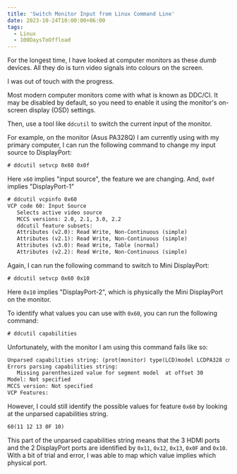 ```yaml
---
title: 'Switch Monitor Input from Linux Command Line'
date: 2023-10-24T10:00:00+06:00
tags:
  - Linux
  - 100DaysToOffload
---
```


For the longest time, I have looked at computer monitors as these _dumb_ devices. All they do is turn video signals into colours on the screen.

I was out of touch with the progress.

Most modern computer monitors come with what is known as DDC/CI. It may be disabled by default, so you need to enable it using the monitor's on-screen display (OSD) settings.

Then, use a tool like `ddcutil` to switch the current input of the monitor.

For example, on the monitor (Asus PA328Q) I am currently using with my primary computer, I can run the following command to change my input source to DisplayPort:

``` txt {linenos=false}
# ddcutil setvcp 0x60 0x0f
```

Here `x60` implies "input source", the feature we are changing. And, `0x0f` implies "DisplayPort-1"

``` txt {linenos=false}
# ddcutil vcpinfo 0x60
VCP code 60: Input Source
   Selects active video source
   MCCS versions: 2.0, 2.1, 3.0, 2.2
   ddcutil feature subsets: 
   Attributes (v2.0): Read Write, Non-Continuous (simple)
   Attributes (v2.1): Read Write, Non-Continuous (simple)
   Attributes (v3.0): Read Write, Table (normal)
   Attributes (v2.2): Read Write, Non-Continuous (simple)
```

Again, I can run the following command to switch to Mini DisplayPort:

``` txt {linenos=false}
# ddcutil setvcp 0x60 0x10
```

Here `0x10` implies "DisplayPort-2", which is physically the Mini DisplayPort on the monitor.

To identify what values you can use with `0x60`, you can run the following command:

``` txt {linenos=false}
# ddcutil capabilities
```

Unfortunately, with the monitor I am using this command fails like so:

``` txt {linenos=false}
Unparsed capabilities string: (prot(monitor) type(LCD)model LCDPA328 cmds(01 02 03 07 0C F3) vcp(02 04 05 08 0B 0C 10 12 14(04 05 08) 16 18 1A 60(11 12 13 0F 10) 62 6C 6E 70 8D(01 02) A8 AC AE B6 C6 C8 C9 D6(01 04) DF) mccs_ver(2.1)asset_eep(32)mpu(01)mswhql(1))
Errors parsing capabilities string:
   Missing parenthesized value for segment model  at offset 30
Model: Not specified
MCCS version: Not specified
VCP Features:
```

However, I could still identify the possible values for feature `0x60` by looking at the unparsed capabilities string.

``` txt {linenos=false}
60(11 12 13 0F 10)
```

This part of the unparsed capabilities string means that the 3 HDMI ports and the 2 DisplayPort ports are identified by `0x11`, `0x12`, `0x13`, `0x0F` and `0x10`. With a bit of trial and error, I was able to map which value implies which physical port.
